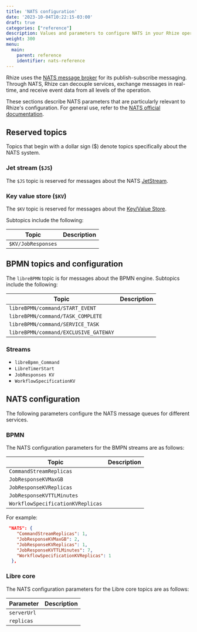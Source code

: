 ```yaml
---
title: 'NATS configuration'
date: '2023-10-04T10:22:15-03:00'
draft: true
categories: ["reference"]
description: Values and parameters to configure NATS in your Rhize operation
weight: 300
menu:
  main:
    parent: reference
    identifier: nats-reference
---
```


Rhize uses the [NATS message broker](https://nats.io/) for its publish-subscribe messaging.
Through NATS, Rhize can decouple services, exchange messages in real-time,
and receive event data from all levels of the operation.

These sections describe NATS parameters that are particularly relevant to Rhize's configuration.
For general use, refer to the [NATS official documentation](https://docs.nats.io/nats-concepts/overview).

## Reserved topics

Topics that begin with a dollar sign ($) denote topics specifically about the NATS system.

### Jet stream (`$JS`)

The `$JS` topic is reserved for messages about the NATS [JetStream](https://docs.nats.io/nats-concepts/jetstream).

### Key value store (`$KV`)

The `$KV` topic is reserved for messages about the [Key/Value Store](https://docs.nats.io/nats-concepts/jetstream/key-value-store).

Subtopics include the following:

| Topic              | Description |
|--------------------|-------------|
| `$KV/JobResponses` |             |

## BPMN topics and configuration

The `libreBPMN` topic is for messages about the BPMN engine.
Subtopics include the following:


| Topic                                 | Description |
|---------------------------------------|-------------|
| `libreBPMN/command/START_EVENT`       |             |
| `libreBPMN/command/TASK_COMPLETE`     |             |
| `libreBPMN/command/SERVICE_TASK`      |             |
| `libreBPMN/command/EXCLUSIVE_GATEWAY` |             |

### Streams

- `libreBpmn_Command`
- `LibreTimerStart`
- `JobResponses KV`
- `WorkflowSpecificationKV`


## NATS configuration

The following parameters configure the NATS message queues for different services.

### BPMN

The NATS configuration parameters for the BMPN streams are as follows:

| Topic                             | Description |
|-----------------------------------|-------------|
| `CommandStreamReplicas`           |             |
| `JobResponseKVMaxGB`              |             |
| `JobResponseKVReplicas`           |             |
| `JobResponseKVTTLMinutes`         |             |
| `WorkflowSpecificationKVReplicas` |             |

For example:

```json
 "NATS": {
    "CommandStreamReplicas": 1,
    "JobResponseKVMaxGB": 2,
    "JobResponseKVReplicas": 1,
    "JobResponseKVTTLMinutes": 7,
    "WorkflowSpecificationKVReplicas": 1
  },
```

### Libre core 

The NATS configuration parameters for the Libre core topics are as follows:

| Parameter   | Description |
|-------------|-------------|
| `serverUrl` |             |
| `replicas`  |             |



